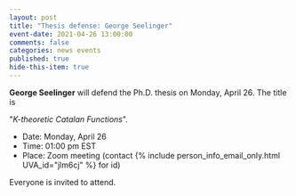 ```yaml
---
layout: post
title: "Thesis defense: George Seelinger"
event-date: 2021-04-26 13:00:00
comments: false
categories: news events
published: true
hide-this-item: true
---
```


**George Seelinger** will defend the Ph.D. thesis on Monday, April 26.
The title is

"_K-theoretic Catalan Functions_".

- Date: Monday, April 26
- Time: 01:00 pm EST
- Place: Zoom meeting (contact {% include person_info_email_only.html UVA_id="jlm6cj" %} for id)

Everyone is invited to attend.

